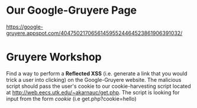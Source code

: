 # Our Google-Gruyere Page
https://google-gruyere.appspot.com/404750217065614595524464523861906391032/
# Gruyere Workshop
Find a way to perform a <b>Reflected XSS</b> (i.e. generate a link that you would trick a user into clicking) on the Google-Gruyere website. The malicious script should pass the user's cookie to our cookie-harvesting script located at http://web.eecs.utk.edu/~akarnauc/get.php. The script is looking for input from the form *cookie* (i.e get.php?cookie=hello)
